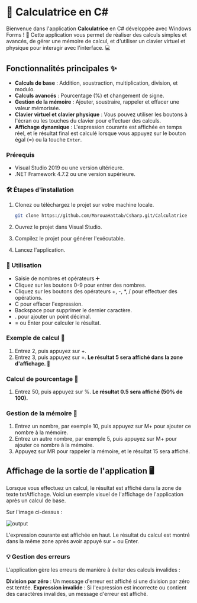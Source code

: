 # 🧮 Calculatrice en C#

Bienvenue dans l'application **Calculatrice** en C# développée avec Windows Forms ! 🎉 Cette application vous permet de réaliser des calculs simples et avancés, de gérer une mémoire de calcul, et d'utiliser un clavier virtuel et physique pour interagir avec l'interface. 💻

## Fonctionnalités principales ✨

- **Calculs de base** : Addition, soustraction, multiplication, division, et modulo.
- **Calculs avancés** : Pourcentage (%) et changement de signe.
- **Gestion de la mémoire** : Ajouter, soustraire, rappeler et effacer une valeur mémorisée.
- **Clavier virtuel et clavier physique** : Vous pouvez utiliser les boutons à l'écran ou les touches du clavier pour effectuer des calculs.
- **Affichage dynamique** : L'expression courante est affichée en temps réel, et le résultat final est calculé lorsque vous appuyez sur le bouton égal (=) ou la touche `Enter`.

### Prérequis

- Visual Studio 2019 ou une version ultérieure.
- .NET Framework 4.7.2 ou une version supérieure.

### 🛠 Étapes d'installation

1. Clonez ou téléchargez le projet sur votre machine locale.

   ```bash
   git clone https://github.com/MarouaHattab/Csharp.git/Calculatrice
    ```
2. Ouvrez le projet dans Visual Studio.

3. Compilez le projet pour générer l'exécutable.

4. Lancez l'application.

### 🚀 Utilisation

- Saisie de nombres et opérateurs ➕
- Cliquez sur les boutons 0-9 pour entrer des nombres.
- Cliquez sur les boutons des opérateurs +, -, *, / pour effectuer des opérations.
- C pour effacer l'expression.
- Backspace pour supprimer le dernier caractère.
- . pour ajouter un point décimal.
- = ou Enter pour calculer le résultat.

### Exemple de calcul 🔢
1. Entrez 2, puis appuyez sur +.
2. Entrez 3, puis appuyez sur =.
**Le résultat 5 sera affiché dans la zone d'affichage. 🎉**
### Calcul de pourcentage 💯
1. Entrez 50, puis appuyez sur %.
**Le résultat 0.5 sera affiché (50% de 100).**
### Gestion de la mémoire 💾
1. Entrez un nombre, par exemple 10, puis appuyez sur M+ pour ajouter ce nombre à la mémoire.
2. Entrez un autre nombre, par exemple 5, puis appuyez sur M+ pour ajouter ce nombre à la mémoire.
3. Appuyez sur MR pour rappeler la mémoire, et le résultat 15 sera affiché.

## Affichage de la sortie de l'application 🖥 ##
Lorsque vous effectuez un calcul, le résultat est affiché dans la zone de texte txtAffichage. Voici un exemple visuel de l'affichage de l'application après un calcul de base.


Sur l'image ci-dessus :

![output](/img/output.png)


L'expression courante est affichée en haut.
Le résultat du calcul est montré dans la même zone après avoir appuyé sur = ou Enter.

### 💡 Gestion des erreurs
L'application gère les erreurs de manière à éviter des calculs invalides :

**Division par zéro** : Un message d'erreur est affiché si une division par zéro est tentée.
**Expression invalide** : Si l'expression est incorrecte ou contient des caractères invalides, un message d'erreur est affiché.

